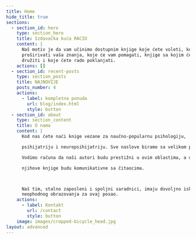 ```yaml
---
title: Home
hide_title: true
sections:
  - section_id: hero
    type: section_hero
    title: Izdavačka kuća RACIO
    content: |
      Naš motiv je da vam učinimo dostupnim knjige koje ćete voleti, koje će
      proširivati vaša znanja, koje će vam pomagati, knjige sa kojim ćete se
      družiti i koje ćete rado poklanjati.
    actions: []
  - section_id: recent-posts
    type: section_posts
    title: NAJNOVIJE
    posts_number: 4
    actions:
      - label: kompletna ponuda
        url: blog/index.html
        style: button
  - section_id: about
    type: section_content
    title: O nama
    content: |
      Kod nas ćete naći knige vezane za naučno-popularnu psihologiju, 

      psihijatriju i neuropsihijatriju. Sve naslove biramo sa velikom pažnjom.

      Vodimo računa da naši autori budu prestižni u ovim oblastima, a da 

      njihove knjige budu komunikativne sa čitaocima.



      Naš tim, stalno zaposleni i spoljni saradnici, imaju dovoljno iskustva i
      neophodnog obrazovanja za ovaj posao.
    actions:
      - label: Kontakt
        url: /contact
        style: button
    image: images/cropped-bicycle_head.jpg
layout: advanced
---
```

